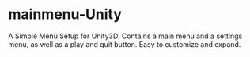 # mainmenu-Unity
A Simple Menu Setup for Unity3D. Contains a main menu and a settings menu, as well as a play and quit button. Easy to customize and expand.
